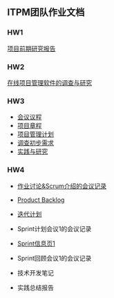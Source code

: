## ITPM团队作业文档

### HW1

[项目前期研究报告](https://blog.csdn.net/weixin_40377691/article/details/105938807)

### HW2

[在线项目管理软件的调查与研究](https://blog.csdn.net/Passionzq/article/details/106365997)

### HW3

- [会议议程](会议议程.pdf)
- [项目章程](项目章程.md)
- [项目管理计划](项目管理计划.md)
- [调查初步需求](调查初步需求.md)
- [实践与研究](实践与研究.md)

### HW4

- [作业讨论&Scrum介绍的会议记录](作业讨论&Scrum介绍的会议记录.pdf)
- [Product Backlog](https://docs.qq.com/sheet/DVk9DTHNuZURqVEhD?tab=BB08J2)
- [迭代计划](迭代计划.md)

- Sprint计划会议1的会议记录
- [Sprint信息页1](Sprint信息页1.md)
- Sprint回顾会议1的会议记录
- 技术开发笔记
- 实践总结报告